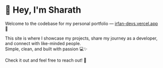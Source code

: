# 👋 Hey, I'm Sharath

Welcome to the codebase for my personal portfolio — [irfan-devs.vercel.app](https://irfan-devs.vercel.app) 🚀

This site is where I showcase my projects, share my journey as a developer, and connect with like-minded people.  
Simple, clean, and built with passion 💻✨

Check it out and feel free to reach out! 🤝
